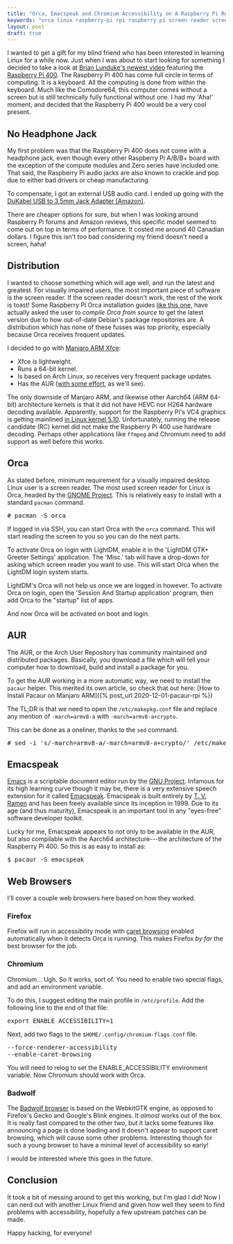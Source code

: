 ```yaml
---
title: "Orca, Emacspeak and Chromium Accessibility on A Raspberry Pi Running Manjaro ARM"
keywords: "orca linux raspberry-pi rpi raspberry pi screen reader screen-reader 64 bit 64-bit 64bit aarch64 emacs emacspeak manjaro manjaro-arm manjaro-aarch64"
layout: post
draft: true
---
```


I wanted to get a gift for my blind friend who has been interested in learning Linux for a while now.
Just when I was about to start looking for something I decided to take a look at [Brian Lunduke's newest video](https://lbry.tv/@Lunduke:e/raspberry-pi-400-looks-rad:c) featuring the [Raspberry Pi 400](https://www.raspberrypi.org/products/raspberry-pi-400/?resellerType=home).
The Raspberry Pi 400 has come full circle in terms of computing.
It is a keyboard. All the computing is done from within the keyboard.
Much like the Comodore64, this computer comes without a screen but is still technically fully functional without one.
I had my 'Aha!' moment, and decided that the Raspberry Pi 400 would be a very cool present. 

## No Headphone Jack

My first problem was that the Raspberry Pi 400 does not come with a headphone jack,
even though every other Raspberry Pi A/B/B+ board with the exception of the compute modules and Zero series have included one.
That said, the Raspberry Pi audio jacks are also known to crackle and pop due to either bad drivers or cheap manufacturing.

To compensate, I got an external USB audio card.
I ended up going with the [DuKabel USB to 3.5mm Jack Adapter (Amazon)](https://www.amazon.ca/DuKabel-ProSeries-Mic-Supported-Headphone-External/dp/B07RS11M1T/).

There are cheaper options for sure, but when I was looking around Raspberry Pi forums and Amazon reviews, this specific model seemed to come out on top in terms of performance.
It costed me around 40 Canadian dollars.
I figure this isn't too bad considering my friend doesn't need a screen, haha!

## Distribution

I wanted to choose something which will age well, and run the latest and greatest.
For visually impaired users, the most important piece of software is the screen reader. If the screen reader doesn't work, the rest of the work is toast!
Some Raspberry Pi Orca installation guides [like this one](https://techesoterica.com/getting-the-orca-screen-reader-working-on-a-raspberry-pi-4-with-raspbian-buster-and-the-mate-desktop/),
have actually asked the user to _compile Orca from source_ to get the latest version due to how out-of-date Debian's package repositories are.
A distribution which has none of these fusses was top priority,
especially because Orca receives frequent updates.

I decided to go with [Manjaro ARM Xfce](https://manjaro.org/download/#raspberry-pi-4-xfce):

* Xfce is lightweight.
* Runs a 64-bit kernel.
* Is based on Arch Linux, so receives very frequent package updates.
* Has the AUR ([with some effort](#aur), as we'll see).

The only downside of Manjaro ARM, and likewise other Aarch64 (ARM 64-bit) architecture kernels is that it did not have HEVC nor H264 hardware decoding available.
Apparently, support for the Raspberry Pi's VC4 graphics is getting mainlined [in Linux kernel 5.10](https://www.debugpoint.com/2020/12/linux-kernel-5-10-features/).
Unfortunately, running the release candidate (RC) kernel did not make the Raspberry Pi 400 use hardware decoding.
Perhaps other applications like `ffmpeg` and Chromium need to add support as well before this works.

## Orca

As stated before, minimum requirement for a visually impaired desktop Linux user is a screen reader.
The most used screen reader for Linux is Orca, headed by the [GNOME Project](https://wiki.gnome.org/Projects/Orca).
This is relatively easy to install with a standard `pacman` command.

<pre class="terminal">
# pacman -S orca
</pre>

If logged in via SSH, you can start Orca with the `orca` command. This will start reading the screen to you so you can do the next parts.

To activate Orca on login with LightDM, enable it in the 'LightDM GTK+ Greeter Settings' application. The 'Misc.' tab will have a drop-down for asking which screen reader you want to use.
This will start Orca when the LightDM login system starts.

LightDM's Orca will not help us once we are logged in however.
To activate Orca on login, open the 'Session And Startup application' program, then add Orca to the "startup" list of apps.

And now Orca will be activated on boot and login.

## AUR

The AUR, or the Arch User Repository has community maintained and distributed packages.
Basically, you download a file which will tell your computer how to download, build and install a package for you.

To get the AUR working in a more automatic way, we need to install the `pacaur` helper.
This merited its own article, so check that out here:
[How to Install Pacaur on Manjaro ARM]({% post_url 2020-12-01-pacaur-rpi %})

The TL;DR is that we need to open the `/etc/makepkg.conf` file and replace any mention of `-march=armv8-a` with `-march=armv8-a+crypto`.

This can be done as a oneliner, thanks to the `sed` command.

<pre class="terminal">
# sed -i 's/-march=armv8-a/-march=armv8-a+crypto/' /etc/makepkg.conf
</pre>

## Emacspeak

[Emacs](https://www.gnu.org/software/emacs/) is a scriptable document editor run by the [GNU Project](https://gnu.org/).
Infamous for its high learning curve though it may be,
there is a very extensive speech extension for it called [Emacspeak](http://emacspeak.sourceforge.net/).
Emacspeak is built entirely by [T. V. Ramen](https://tvraman.github.io/vita/resume.html) and has been freely available since its inception in 1999.
Due to its age (and thus maturity), Emacspeak is an important tool in any "eyes-free" software developer toolkit.

Lucky for me, Emacspeak appears to not only to be available in the AUR,
but also compilable with the Aarch64 architecture---the architecture of the Raspberry Pi 400.
So this is as easy to install as:

<pre class="terminal">
$ pacaur -S emacspeak
</pre>

## Web Browsers

I'll cover a couple web browsers here based on how they worked.

### Firefox

Firefox will run in accessibility mode with [caret browsing](https://en.wikipedia.org/wiki/Caret_navigation) enabled automatically when it detects Orca is running.
This makes Firefox _by far_ the best browser for the job.

### Chromium

Chromium... Ugh. So it works, sort of.
You need to enable two special flags, and add an environment variable.

To do this, I suggest editing the main profile in `/etc/profile`.
Add the following line to the end of that file:

<pre class="file">
export ENABLE_ACCESSIBILITY=1
</pre>

Next, add two flags to the `$HOME/.config/chromium-flags.conf` file.

<pre class="file">
--force-renderer-accessibility
--enable-caret-browsing
</pre>

You will need to relog to set the ENABLE_ACCESSIBILITY environment variable. Now Chromium should work with Orca.

### Badwolf

The [Badwolf browser](https://www.mankier.com/1/badwolf)
is based on the WebkitGTK engine, as opposed to Firefox's Gecko and Google's Blink engines.
It _almost_ works out of the box. It is really fast compared to the other two,
but it lacks some features like announcing a page is done loading and it doesn't appear to support caret browsing,
which will cause some other problems.
Interesting though for such a young browser to have a minimal level of accessibility so early!

I would be interested where this goes in the future.

## Conclusion

It took a bit of messing around to get this working, but I'm glad I did!
Now I can nerd out with another Linux friend and given how well they seem to find problems with accessibility, hopefully a few upstream patches can be made.

Happy hacking, for everyone!
